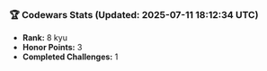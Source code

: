 ### 🏆 Codewars Stats (Updated: 2025-07-11 18:12:34 UTC)

- **Rank:** 8 kyu
- **Honor Points:** 3
- **Completed Challenges:** 1
